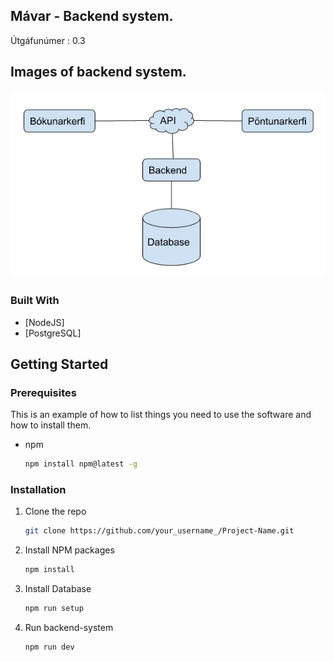 ## Mávar - Backend system.

Útgáfunúmer : 0.3

## Images of backend system.
![alt text](https://github.com/ArniZenux/mavar-server/blob/main/image/backend-image.jpg)

### Built With
* [NodeJS]
* [PostgreSQL]

## Getting Started

### Prerequisites

This is an example of how to list things you need to use the software and how to install them.
* npm
  ```sh
  npm install npm@latest -g
  ```

### Installation

1. Clone the repo
   ```sh
   git clone https://github.com/your_username_/Project-Name.git
   ```
2. Install NPM packages
   ```sh
   npm install
   ```
3. Install Database
    ```sh
    npm run setup
    ```
4. Run backend-system 
    ```sh
    npm run dev
    ```